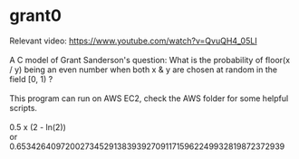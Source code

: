 # grant0
Relevant video: https://www.youtube.com/watch?v=QvuQH4_05LI<br>
<br>
A C model of Grant Sanderson's question: What is the probability of floor(x / y) being an even number when both x & y are chosen at random in the field [0, 1) ?<br>
<br>
This program can run on AWS EC2, check the AWS folder for some helpful scripts.<br>
<br>
0.5 x (2 - ln(2))<br>
or<br>
0.653426409720027345291383939270911715962249932819872372939
